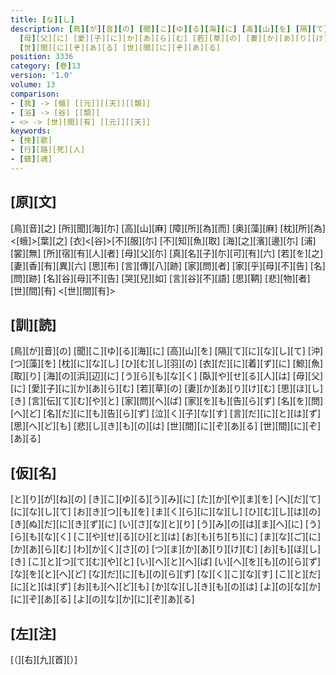 ```yaml
---
title: [な][し]
description: [鳥][が][音][の] [聞][こ][ゆ][る][海][に] [高][山][を] [隔][て][に][な][し][て] [沖][つ][藻][を] [枕][に][な][し] [ひ][む][し][羽][の] [衣][だ][に][着][ず][に] [鯨][魚][取][り] [海][の][浜][辺][に] [う][ら][も][な][く] [臥][や][せ][る][人][は]
  [母][父][に] [愛][子][に][か][あ][ら][む] [若][草][の] [妻][か][あ][り][け][む] [思][ほ][し][き] [言][伝][て][む][や][と] [家][問][へ][ば] [家][を][も][告][ら][ず] [名][を][問][へ][ど] [名][だ][に][も][告][ら][ず] [泣][く][子][な][す] [言][だ][に][と][は][ず] [思][へ][ど][も] [悲][し][き][も][の][は]
  [世][間][に][ぞ][あ][る] [世][間][に][ぞ][あ][る]
position: 3336
category: [巻]13
version: '1.0'
volume: 13
comparison:
- [我] -> [蛾] [[元]][[天]][[類]]
- [浴] -> [谷] [[類]]
- <> -> [世][間][有] [[元]][[天]]
keywords:
- [挽][歌]
- [行][路][死][人]
- [鎮][魂]
---
```


## [原][文]

[鳥][音][之] [所][聞][海][尓] [高][山][麻] [障][所][為][而] [奥][藻][麻] [枕][所][為] <[蛾]>[葉][之] [衣]<[谷]>[不][服][尓] [不][知][魚][取] [海][之][濱][邊][尓] [浦][裳][無] [所][宿][有][人][者] [母][父][尓] [真][名][子][尓][可][有][六] [若][を][之] [妻][香][有][異][六] [思][布] [言][傳][八][跡] [家][問][者] [家][乎][母][不][告] [名][問][跡] [名][谷][母][不][告] [哭][兒][如] [言][谷][不][語] [思][鞆] [悲][物][者] [世][間][有] <[世][間][有]>

## [訓][読]

[鳥][が][音][の] [聞][こ][ゆ][る][海][に] [高][山][を] [隔][て][に][な][し][て] [沖][つ][藻][を] [枕][に][な][し] [ひ][む][し][羽][の] [衣][だ][に][着][ず][に] [鯨][魚][取][り] [海][の][浜][辺][に] [う][ら][も][な][く] [臥][や][せ][る][人][は] [母][父][に] [愛][子][に][か][あ][ら][む] [若][草][の] [妻][か][あ][り][け][む] [思][ほ][し][き] [言][伝][て][む][や][と] [家][問][へ][ば] [家][を][も][告][ら][ず] [名][を][問][へ][ど] [名][だ][に][も][告][ら][ず] [泣][く][子][な][す] [言][だ][に][と][は][ず] [思][へ][ど][も] [悲][し][き][も][の][は] [世][間][に][ぞ][あ][る] [世][間][に][ぞ][あ][る]

## [仮][名]

[と][り][が][ね][の] [き][こ][ゆ][る][う][み][に] [た][か][や][ま][を] [へ][だ][て][に][な][し][て] [お][き][つ][も][を] [ま][く][ら][に][な][し] [ひ][む][し][は][の] [き][ぬ][だ][に][き][ず][に] [い][さ][な][と][り] [う][み][の][は][ま][へ][に] [う][ら][も][な][く] [こ][や][せ][る][ひ][と][は] [お][も][ち][ち][に] [ま][な][ご][に][か][あ][ら][む] [わ][か][く][さ][の] [つ][ま][か][あ][り][け][む] [お][も][ほ][し][き] [こ][と][つ][て][む][や][と] [い][へ][と][へ][ば] [い][へ][を][も][の][ら][ず] [な][を][と][へ][ど] [な][だ][に][も][の][ら][ず] [な][く][こ][な][す] [こ][と][だ][に][と][は][ず] [お][も][へ][ど][も] [か][な][し][き][も][の][は] [よ][の][な][か][に][ぞ][あ][る] [よ][の][な][か][に][ぞ][あ][る]

## [左][注]

[（][右][九][首][）]
